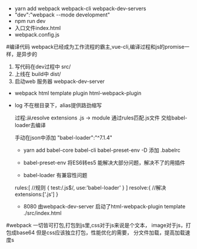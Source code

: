 - yarn add webpack webpack-cli webpack-dev-servers
- "dev":"webpack --mode development"
- npm run dev
- 入口文件index.html
- webpack.config.js

#编译代码
webpack已经成为工作流程的霸主,vue-cli,编译过程和js的promise一样，是异步的
1. 写代码在dev过程中    src/
2. 上线在 build中       dist/
3. 启动web 服务器   webpack-dev-server

- webpack html template 
    plugin html-webpack-plugin
- log 不在根目录下，alias提供路劲缩写

    过程:从resolve extensions .js -> module 通过rules匹配.js文件 交给babel-loader去编译

    手动在json中添加 "babel-loader":"^7.1.4"
    - yarn add babel-core babel-cli babel-preset-env -D
    添加 .babelrc

    - babel-preset-env 将ES6转es5   能解决大部分问题，解决不了的用插件
    - babel-loader 有兼容性问题
    
    rules:[ //规则
        {
            test:/\.js$/,
            use:'babel-loader'
        }
    ]
    resolve:{   //解决
        extensions:['.js']
    }

    - 8080 由webpack-dev-server 启动了html-webpack-plugin     template ./src/index.html

#webpack
一切皆可打包,打包到js里,css对于js来说是个文本，
image对于js，打包成base64
但是css应该独立打包，性能优化的需要， 分文件加载，提高加载速度s